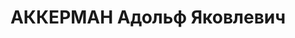 ---
title: АККЕРМАН Адольф Яковлевич
description: 'Род. в 1896.

  Звание: 22.03.1936 - лейтенант ГБ (Азово-Черноморский край).

  нач. Кропоткинского РО УНКВД Азово-Черноморского края, уволен 14.05.1937.

  Осужден 11.12.1937 ВК ВС СССР, ВМН. Расстрелян 11.12.1937, Ростов-на-Дону.

  Реабилитирован 17.06.1958.'
---